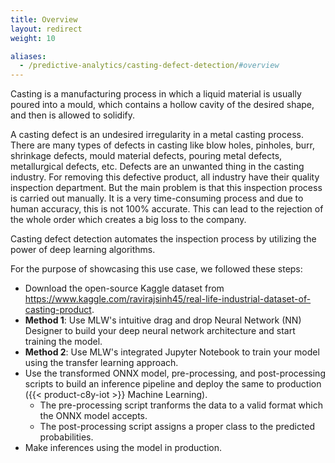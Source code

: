 ```yaml
---
title: Overview
layout: redirect
weight: 10

aliases:
  - /predictive-analytics/casting-defect-detection/#overview
---
```


Casting is a manufacturing process in which a liquid material is usually poured into a mould, which contains a hollow cavity of the desired shape, and then is allowed to solidify.

A casting defect is an undesired irregularity in a metal casting process. There are many types of defects in casting like blow holes, pinholes, burr, shrinkage defects, mould material defects, pouring metal defects, metallurgical defects, etc. Defects are an unwanted thing in the casting industry. For removing this defective product, all industry have their quality inspection department. But the main problem is that this inspection process is carried out manually. It is a very time-consuming process and due to human accuracy, this is not 100% accurate. This can lead to the rejection of the whole order which creates a big loss to the company.

Casting defect detection automates the inspection process by utilizing the power of deep learning algorithms.

For the purpose of showcasing this use case, we followed these steps:

* Download the open-source Kaggle dataset from https://www.kaggle.com/ravirajsinh45/real-life-industrial-dataset-of-casting-product.
* **Method 1**: Use MLW's intuitive drag and drop Neural Network (NN) Designer to build your deep neural network architecture and start training the model.
* **Method 2**: Use MLW's integrated Jupyter Notebook to train your model using the transfer learning approach.
* Use the transformed ONNX model, pre-processing, and post-processing scripts to build an inference pipeline and deploy the same to production ({{< product-c8y-iot >}} Machine Learning).
	* The pre-processing script tranforms the data to a valid format which the ONNX model accepts.
	* The post-processing script assigns a proper class to the predicted probabilities.
* Make inferences using the model in production.
